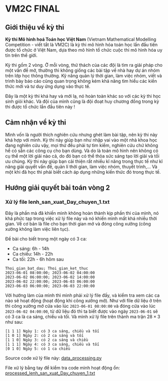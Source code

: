 # VM2C FINAL
## Giới thiệu về kỳ thi
**Kỳ thi Mô hình hoá Toán học Việt Nam**  (Vietnam Mathematical Modelling Competition - viết tắt là VM2C) là kỳ thi mô hình hóa toán học lần đầu tiên được tổ chức ở Việt Nam, dựa theo mô hình tổ chức cuộc thi mô hình hóa uy tín trên thế giới.

Kỳ thi gồm 2 vòng. Ở mỗi vòng, thử thách của các đội là tìm ra giải pháp cho một vấn đề mở, thường thì không giống các bài tập về nhà hay dự án nhóm trên lớp học thông thường. Kỹ năng quản lý thời gian, làm việc nhóm, viết và trình bày báo cáo cũng quan trọng không kém khả năng tìm hiểu các kiến thức mới và tư duy ứng dụng vào thực tế.

Đây là một kỳ thi khá hay và mới lạ, nó hoàn toàn khác so với các kỳ thi học sinh giỏi khác. Và đội của mình cũng là đội đoạt huy chương đồng trong kỳ thi được tổ chức lần đầu tiên này !

## Cảm nhận về kỳ thi
Mình vốn là người thích nghiên cứu nhưng ghét làm bài tập, nên kỳ thi này khá hợp với mình. Kỳ thi này giúp bạn như nhập vai vào một nhà khoa học đang nghiên cứu vậy, mọi thứ đều phải tự tìm kiếm, nghiên cứu chứ không hề có sẵn các công cụ cho bạn dùng. Và do là toán mô hình nên không có cụ thể một lời giải nào cả, do đó bạn có thể thỏa sức sáng tạo lời giải và tối ưu chúng. Kỳ thi này giúp bạn cải thiện rất nhiều kĩ năng trong thực tế như kĩ năng giải quyết vấn đề, quản lí thời gian, làm việc nhóm, thuyết trình,... Và một khi đã học thì phải biết cách áp dụng những kiến thức đó trong thực tế.

## Hướng giải quyết bài toán vòng 2
### Xử lý file lenh_san_xuat_Day_chuyen_1.txt
Đây là phần mà đã khiến mình không hoàn thành kịp phần thi của mình, nó khá phức tạp trong việc xử lý file này và nó khiến mình mất khá nhiều thời gian. Về cơ bản là file cho bạn thời gian mở và đóng công xưởng (công xưởng không làm việc liên tục).

Đề bài cho biết trong một ngày có 3 ca:
+ Ca sáng: 6h - 14h
+ Ca chiều: 14h - 22h
+ Ca tối: 22h - 6h hôm sau

```
Thoi_gian_bat_dau; Thoi_gian_ket_thuc
2023-06-01 08:00:00; 2023-06-02 04:00:00
2023-06-02 06:00:00; 2023-06-02 14:00:00
2023-06-02 22:00:00; 2023-06-03 06:00:00
2023-06-03 06:00:00; 2023-06-03 22:00:00
```

Với hướng làm của mình thì mình phải xử lý file đấy, và kiểm tra xem các ca nào sẽ hoạt động (hoạt động khi công xưởng mở). Như với file dữ liệu ở trên thì công xưởng mở cửa vào lúc ``2023-06-01 08:00:00`` và đóng cửa vào lúc ``2023-06-02 04:00:00``, từ dữ liệu đó thì ta biết được vào ngày ``2023-06-01`` sẽ có 3 ca là ca sáng, chiều và tối. Và mình xử lý file trên thành ma trận $28 \times 3$ như sau:

```
[1 1 1] Ngày 1: có 3 ca sáng, chiều và tối 
[1 0 1] Ngày 2: có 2 ca sáng và tối
[1 1 0] Ngày 3: có 2 ca sáng và chiều
[1 1 1] Ngày 4: có 3 ca sáng, chiều và tối
[0 1 0]	Ngày 5: có 1 ca chiều
```
Source code xử lý file này: [data_processing.py](https://github.com/SilverTD/PhysicsAndMath/blob/main/VM2C_Final/data_processing.py "data_processing.py")

File xử lý bằng tay để kiểm tra code mình hoạt động ổn: [processed_lenh_san_xuat_Day_chuyen_1.txt](https://github.com/SilverTD/PhysicsAndMath/blob/main/VM2C_Final/processed_lenh_san_xuat_Day_chuyen_1.txt "processed_lenh_san_xuat_Day_chuyen_1.txt")
